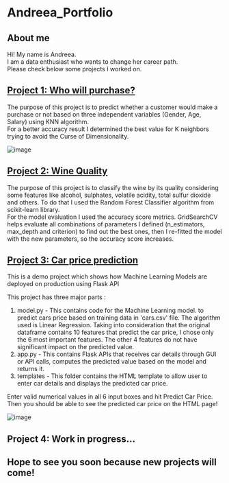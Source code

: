 # Andreea_Portfolio

## About me 
Hi! My name is Andreea.  
I am a data enthusiast who wants to change her career path.  
Please check below some projects I worked on.

## [Project 1: Who will purchase?](https://github.com/andreeamariacovaciu/Who-will-purchase)
The purpose of this project is to predict whether a customer would make a purchase or not based on three independent variables (Gender, Age, Salary) using KNN algorithm.  
For a better accuracy result I determined the best value for K neighbors trying to avoid the Curse of Dimensionality.

![image](https://user-images.githubusercontent.com/86802852/152808843-2dcf2ed2-27ec-4111-9784-75a747fcb8d1.png)


## [Project 2: Wine Quality](https://github.com/andreeamariacovaciu/RandomForest)
The purpose of this project is to classify the wine by its quality considering some features like alcohol, sulphates, volatile acidity, total sulfur dioxide and others.
To do that I used the Random Forest Classifier algorithm from scikit-learn library.  
For the model evaluation I used the accuracy score metrics. GridSearchCV helps evaluate all combinations of parameters I defined (n_estimators, max_depth and criterion) to find out the best ones, then I re-fitted the model with the new parameters, so the accuracy score increases.

## [Project 3: Car price prediction](https://github.com/andreeamariacovaciu/projects-trial)

This is a demo project which shows how Machine Learning Models are deployed on production using Flask API

This project has three major parts :
1. model.py - This contains code for the Machine Learning model. to predict cars price based on training data in 'cars.csv' file. The algorithm used is Linear Regression. Taking into consideration that the original dataframe contains 10 features that predict the car price, I chose only the 6 most important features. The other 4 features do not have significant impact on the predicted value.
2. app.py - This contains Flask APIs that receives car details through GUI or API calls, computes the predicted value based on the model and returns it.
3. templates - This folder contains the HTML template to allow user to enter car details and displays the predicted car price.

Enter valid numerical values in all 6 input boxes and hit Predict Car Price.
Then you should  be able to see the predicted car price on the HTML page!

![image](https://user-images.githubusercontent.com/86802852/152191089-fa42546c-3f47-4311-b2bc-68821c80e440.png)

## Project 4: Work in progress...

## Hope to see you soon because new projects will come!
